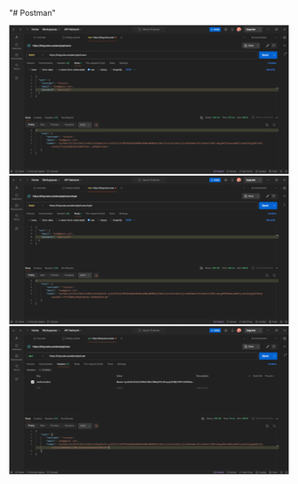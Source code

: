 "# Postman" 

![Registration](photo_2024-04-09_21-26-47.jpg)
![Authentication](photo_2024-04-09_21-41-42.jpg)
![Get Current User](photo_2024-04-09_21-51-01.jpg)
